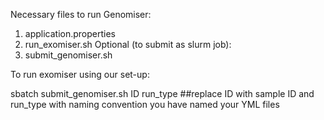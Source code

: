 Necessary files to run Genomiser:
1. application.properties
2. run_exomiser.sh
Optional (to submit as slurm job):
3. submit_genomiser.sh

To run exomiser using our set-up:

sbatch submit_genomiser.sh ID run_type ##replace ID with sample ID and run_type with naming convention you have named your YML files
